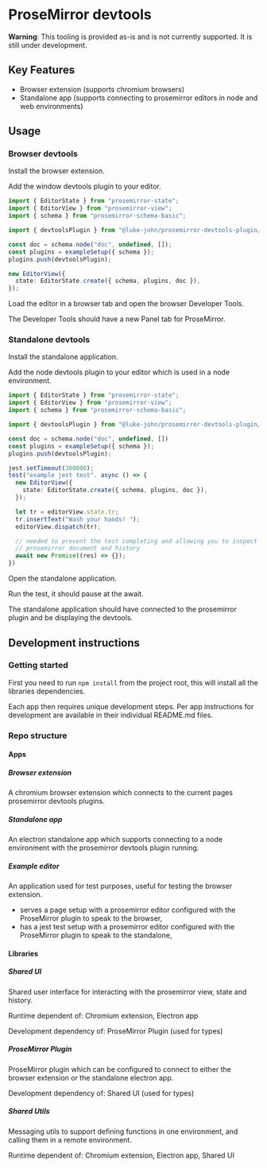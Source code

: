 # ProseMirror devtools

**Warning**: This tooling is provided as-is and is not currently supported. It is still under development.

## Key Features

- Browser extension (supports chromium browsers)
- Standalone app (supports connecting to prosemirror editors in node and web environments)

## Usage

### Browser devtools

Install the browser extension.

Add the window devtools plugin to your editor.

```ts
import { EditorState } from "prosemirror-state";
import { EditorView } from "prosemirror-view";
import { schema } from "prosemirror-schema-basic";

import { devtoolsPlugin } from "@luke-john/prosemirror-devtools-plugin/window";

const doc = schema.node("doc", undefined, []);
const plugins = exampleSetup({ schema });
plugins.push(devtoolsPlugin);

new EditorView({
  state: EditorState.create({ schema, plugins, doc }),
});
```

Load the editor in a browser tab and open the browser Developer Tools.

The Developer Tools should have a new Panel tab for ProseMirror.

### Standalone devtools

Install the standalone application.

Add the node devtools plugin to your editor which is used in a node environment.

```ts
import { EditorState } from "prosemirror-state";
import { EditorView } from "prosemirror-view";
import { schema } from "prosemirror-schema-basic";

import { devtoolsPlugin } from "@luke-john/prosemirror-devtools-plugin/node";

const doc = schema.node("doc", undefined, [])
const plugins = exampleSetup({ schema });
plugins.push(devtoolsPlugin);

jest.setTimeout(300000);
test("example jest test". async () => {
  new EditorView({
    state: EditorState.create({ schema, plugins, doc }),
  });

  let tr = editorView.state.tr;
  tr.insertText("Wash your hands! ");
  editorView.dispatch(tr);

  // needed to prevent the test completing and allowing you to inspect the
  // prosemirror document and history
  await new Promise((res) => {});
})
```

Open the standalone application.

Run the test, it should pause at the await.

The standalone application should have connected to the prosemirror plugin and be displaying the devtools.

## Development instructions

### Getting started

First you need to run `npm install` from the project root, this will install all the libraries dependencies.

Each app then requires unique development steps. Per app instructions for development are available in their individual README.md files.

### Repo structure

#### Apps

##### Browser extension

A chromium browser extension which connects to the current pages prosemirror devtools plugins.

##### Standalone app

An electron standalone app which supports connecting to a node environment with the prosemirror devtools plugin running.

##### Example editor

An application used for test purposes, useful for testing the browser extension.

- serves a page setup with a prosemirror editor configured with the ProseMirror plugin to speak to the browser,
- has a jest test setup with a prosemirror editor configured with the ProseMirror plugin to speak to the standalone,

#### Libraries

##### Shared UI

Shared user interface for interacting with the prosemirror view, state and history.

Runtime dependent of: Chromium extension, Electron app

Development dependency of: ProseMirror Plugin (used for types)

##### ProseMirror Plugin

ProseMirror plugin which can be configured to connect to either the browser extension or the standalone electron app.

Development dependency of: Shared UI (used for types)

##### Shared Utils

Messaging utils to support defining functions in one environment, and calling them in a remote environment.

Runtime dependent of: Chromium extension, Electron app, Shared UI
